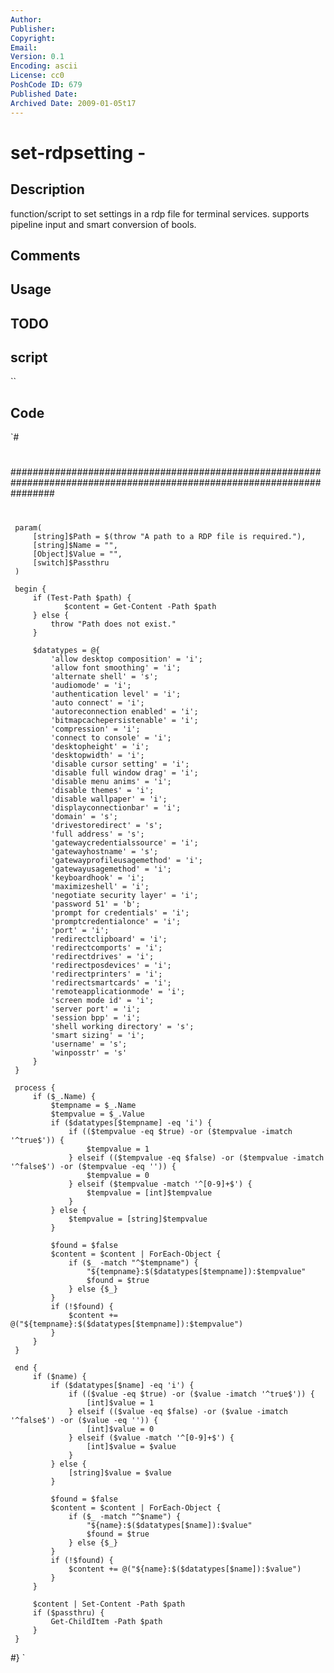 ```yaml
---
Author: 
Publisher: 
Copyright: 
Email: 
Version: 0.1
Encoding: ascii
License: cc0
PoshCode ID: 679
Published Date: 
Archived Date: 2009-01-05t17
---
```


# set-rdpsetting - 

## Description

function/script to set settings in a rdp file for terminal services.  supports pipeline input and smart conversion of bools.

## Comments



## Usage



## TODO



## script

``

## Code

`#
 #
 ########################################################################################################################
 #
 #
 #
 #
 #
 #
 #
 #
 #
 #
 #
 #
 #
 #
 #
 #
 #
 #
 #
 #
 #
 #
 #
 #
 #
 #
 #
 #
 #
 #
 
     param(
         [string]$Path = $(throw "A path to a RDP file is required."),
         [string]$Name = "",
         [Object]$Value = "",
         [switch]$Passthru
     )
     
     begin {
         if (Test-Path $path) {
                $content = Get-Content -Path $path
         } else {
             throw "Path does not exist."
         }
         
         $datatypes = @{
             'allow desktop composition' = 'i';
             'allow font smoothing' = 'i';
             'alternate shell' = 's';
             'audiomode' = 'i';
             'authentication level' = 'i';
             'auto connect' = 'i';
             'autoreconnection enabled' = 'i';
             'bitmapcachepersistenable' = 'i';
             'compression' = 'i';
             'connect to console' = 'i';
             'desktopheight' = 'i';
             'desktopwidth' = 'i';
             'disable cursor setting' = 'i';
             'disable full window drag' = 'i';
             'disable menu anims' = 'i';
             'disable themes' = 'i';
             'disable wallpaper' = 'i';
             'displayconnectionbar' = 'i';
             'domain' = 's';
             'drivestoredirect' = 's';
             'full address' = 's';
             'gatewaycredentialssource' = 'i';
             'gatewayhostname' = 's';
             'gatewayprofileusagemethod' = 'i';
             'gatewayusagemethod' = 'i';
             'keyboardhook' = 'i';
             'maximizeshell' = 'i';
             'negotiate security layer' = 'i';
             'password 51' = 'b';
             'prompt for credentials' = 'i';
             'promptcredentialonce' = 'i';
             'port' = 'i';
             'redirectclipboard' = 'i';
             'redirectcomports' = 'i';
             'redirectdrives' = 'i';
             'redirectposdevices' = 'i';
             'redirectprinters' = 'i';
             'redirectsmartcards' = 'i';
             'remoteapplicationmode' = 'i';
             'screen mode id' = 'i';
             'server port' = 'i';
             'session bpp' = 'i';
             'shell working directory' = 's';
             'smart sizing' = 'i';
             'username' = 's';
             'winposstr' = 's'
         }
     }
     
     process {
         if ($_.Name) {
             $tempname = $_.Name
             $tempvalue = $_.Value
             if ($datatypes[$tempname] -eq 'i') {
                 if (($tempvalue -eq $true) -or ($tempvalue -imatch '^true$')) {
                     $tempvalue = 1
                 } elseif (($tempvalue -eq $false) -or ($tempvalue -imatch '^false$') -or ($tempvalue -eq '')) {
                     $tempvalue = 0
                 } elseif ($tempvalue -match '^[0-9]+$') {
                     $tempvalue = [int]$tempvalue
                 }
             } else {
                 $tempvalue = [string]$tempvalue
             }
             
             $found = $false
             $content = $content | ForEach-Object {
                 if ($_ -match "^$tempname") {
                     "${tempname}:$($datatypes[$tempname]):$tempvalue"
                     $found = $true
                 } else {$_}
             }
             if (!$found) {
                 $content += @("${tempname}:$($datatypes[$tempname]):$tempvalue")
             }
         }
     }
     
     end {
         if ($name) {
             if ($datatypes[$name] -eq 'i') {
                 if (($value -eq $true) -or ($value -imatch '^true$')) {
                     [int]$value = 1
                 } elseif (($value -eq $false) -or ($value -imatch '^false$') -or ($value -eq '')) {
                     [int]$value = 0
                 } elseif ($value -match '^[0-9]+$') {
                     [int]$value = $value
                 }
             } else {
                 [string]$value = $value
             }
             
             $found = $false
             $content = $content | ForEach-Object {
                 if ($_ -match "^$name") {
                     "${name}:$($datatypes[$name]):$value"
                     $found = $true
                 } else {$_}
             }
             if (!$found) {
                 $content += @("${name}:$($datatypes[$name]):$value")
             }
         }
         
         $content | Set-Content -Path $path
         if ($passthru) {
             Get-ChildItem -Path $path
         }
     }
 #}
`

